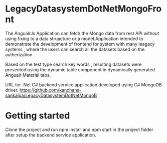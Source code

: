 # LegacyDatasystemDotNetMongoFront
 
The AngualrJs Application can fetch the Mongo data from rest API without using fixing to a data struacture or a model.Application intended to demonstrate the development of frontend for system with many leagacy systems , where the users can search all the  datasets based on the autherization.

Based on the test type search key words , resulting datasets were presented using the dynamic table component in dynamically generated Angualr Material tabs.

URL for .Net C# backend service application developed using C# MongoDB driver.
https://github.com/kanchana-sankalpa/LegacyDatasystemDotNetMongoB

# Getting started
Clone the project and run npm install and npm start in the project folder after setup the backend service application.
